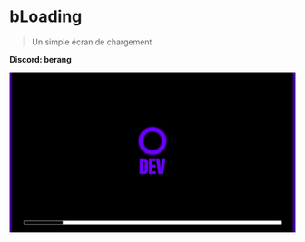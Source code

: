 # bLoading

> Un simple écran de chargement

**__Discord:__ berang**

![Preview](https://github.com/BerangGitHub/bLoading/blob/main/preview.png?raw=true)
